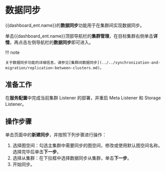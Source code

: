 # 数据同步

{{dashboard_ent.name}}的**数据同步**功能用于在集群间实现数据同步。

单击{{dashboard_ent.name}}顶部导航栏的**集群管理**，在目标集群右侧单击**详情**，再点击左侧导航栏的**数据同步**即可进入。

!!! note

    关于数据同步功能的详细信息，请参见[集群间数据同步](../../synchronization-and-migration/replication-between-clusters.md)。

## 准备工作

在**服务配置**中完成当前集群 Listener 的部署，并重启 Meta Listener 和 Storage Listener。

## 操作步骤

单击页面中的**新建同步**，并按照下列步骤进行操作：

1. 选择图空间：勾选主集群中需要同步的图空间，修改或使用默认图空间名称。选择完毕后单击**下一步**。
2. 选择从集群：在下拉框中选择数据同步从集群，单击**下一步**。
3. 开始同步。